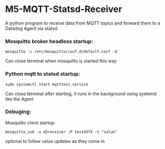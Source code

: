 # M5-MQTT-Statsd-Receiver
A python program to receive data from MQTT topics and forward them to a Datadog Agent via statsd

### Mosquitto broker headless startup:

```
mosquitto -c /etc/mosquitto/conf.d/default.conf -d
```
        
Can close terminal when mosquitto is started this way

### Python mqtt to statsd startup:

```
sudo systemctl start mqtttest.service
```

Can close terminal after starting, it runs in the background using systemd like the Agent

### Debuging:

Mosquitto client startup:
        
```
mosquitto_sub -u m5receiver -P test4375 -t "value"
```

optional to follow value updates as they come in
